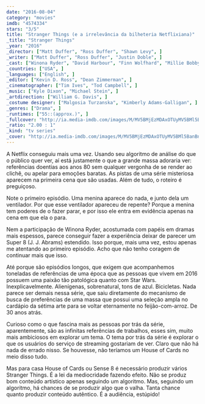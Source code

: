 ```yaml
---
date: "2016-08-04"
category: "movies"
imdb: "4574334"
stars: "3/5"
title: "Stranger Things (e a irrelevância da bilheteria Netflixiana)"
_title: "Stranger Things"
_year: "2016"
_director: ["Matt Duffer", "Ross Duffer", "Shawn Levy", ]
_writer: ["Matt Duffer", "Ross Duffer", "Justin Doble", ]
_cast: ["Winona Ryder", "David Harbour", "Finn Wolfhard", "Millie Bobby Brown", "Gaten Matarazzo", "Caleb McLaughlin", "Natalia Dyer", "Charlie Heaton", "Cara Buono", ]
_countries: ["USA", ]
_languages: ["English", ]
_editor: ["Kevin D. Ross", "Dean Zimmerman", ]
_cinematographer: ["Tim Ives", "Tod Campbell", ]
_music: ["Kyle Dixon", "Michael Stein", ]
_artdirection: ["William G. Davis", ]
_costume designer: ["Malgosia Turzanska", "Kimberly Adams-Galligan", ]
_genres: ["Drama", ]
_runtimes: ["55::(approx.)", ]
_fullcover: "http://ia.media-imdb.com/images/M/MV5BMjEzMDAxOTUyMV5BMl5BanBnXkFtZTgwNzAxMzYzOTE@.jpg"
_ratio: "2.00 : 1"
_kind: "tv series"
_cover: "http://ia.media-imdb.com/images/M/MV5BMjEzMDAxOTUyMV5BMl5BanBnXkFtZTgwNzAxMzYzOTE@._V1._SX95_SY140_.jpg"
---
```

A Netflix conseguiu mais uma vez. Usando seu algoritmo de análise do que o público quer ver, aí está justamente o que a grande massa adoraria ver: referências doentias aos anos 80 sem qualquer vergonha de se render ao clichê, ou apelar para emoções baratas. As pistas de uma série misteriosa aparecem na primeira cena que são usadas. Além de tudo, o roteiro é preguiçoso.

Note o primeiro episódio. Uma menina aparece do nada, e junto dela um ventilador. Por que esse ventilador apareceu de repente? Porque a menina tem poderes de o fazer parar, e por isso ele entra em evidência apenas na cena em que ela o para.

Nem a participação de Winona Ryder, acostumada com papéis em dramas mais espessos, parece conseguir fazer a experiência deixar de parecer um Super 8 (J. J. Abrams) estendido. Isso porque, mais uma vez, estou apenas me atentando ao primeiro episódio. Acho que não tenho coragem de continuar mais que isso.

Até porque são episódios longos, que exigem que acompanhemos toneladas de referências de uma época que as pessoas que vivem em 2016 possuem uma paixão tão patológica quanto com Star Wars. Inexplicavelmente. Alienígenas, sobrenatural, tons de azul. Bicicletas. Nada parece ser demais nessa série, que saiu diretamente do mecanismo de busca de preferências de uma massa que possui uma seleção ampla no cardápio da sétima arte para se voltar eternamente no feijão-com-arroz. De 30 anos atrás.

Curioso como o que fascina mais as pessoas por trás da série, aparentemente, são as infinitas referências de trabalhos, esses sim, muito mais ambiciosos em explorar um tema. O tema por trás da série é explorar o que os usuários do serviço de streaming gostariam de ver. Claro que não há nada de errado nisso. Se houvesse, não teríamos um House of Cards no meio disso tudo.

Mas para casa House of Cards ou Sense 8 é necessário produzir vários Stranger Things. É a lei da mediocridade fazendo efeito. Não se produz bom conteúdo artístico apenas seguindo um algoritmo. Mas, seguindo um algoritmo, há chances de se produzir algo que o valha. Tanta chance quanto produzir conteúdo autêntico. É a audiência, estúpido!
